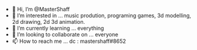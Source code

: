 - 👋 Hi, I’m @MasterShaff
- 👀 I’m interested in ... music prodution, programing games, 3d modelling, 2d drawing, 2d 3d animation.
- 🌱 I’m currently learning ... everything
- 💞️ I’m looking to collaborate on ... everyone
- 📫 How to reach me ... dc : mastershaff#8652

<!---
MasterShaff/MasterShaff is a ✨ special ✨ repository because its `README.md` (this file) appears on your GitHub profile.
You can click the Preview link to take a look at your changes.
--->
